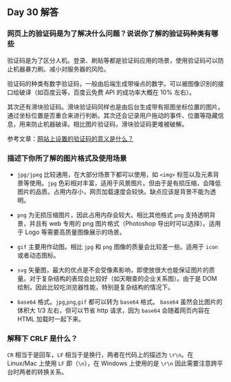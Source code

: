## Day 30 解答

### 网页上的验证码是为了解决什么问题？说说你了解的验证码种类有哪些

验证码是为了区分人机。登录、刷贴等都是验证码应用的场景，使用验证码可以防止机器暴力刷。减小对服务器的风险。

验证码的种类有数字验证码，一般由后端生成带噪点的数字。可以被图像识别的接口给破译（如百度云等，百度云免费 API 的成功率大概在 10% 左右）。

其次还有滑块验证码。滑块验证码同样也是由后台生成带有抠图坐标位置的图片。通过坐标位置是否重合来进行判断。其次还会记录用户拖动的事件、位置等隐藏信息，用来防止机器破译。相比图片验证码，滑块验证码更难被破解。

参考文章：[网站上设置的验证码的意义是什么？](https://www.zhihu.com/question/20360355)

### 描述下你所了解的图片格式及使用场景

- `jpg/jpeg` 比较通用，在大部分场景下都可以使用，如 `<img>` 标签以及元素背景等使用。`jpg` 色彩相对丰富，适用于风景图片。但由于是有损压缩，会降低图片的品质。占用内存小，网页加载速度会较快。缺点应该是背景不能为透明。

- `png` 为无损压缩图片，因此占用内存会较大。相比其他格式 `png` 支持透明背景，并且有 web 专用的 png 图片格式（Photoshop 导出时可以选择）。适用于 Logo 等需要高质量图像展示的场景。

- `gif` 主要用作动图。相比 `jpg` 和 `png` 图像的质量会比较差一些。适用于 `icon` 或者动态图标。

- `svg` 矢量图，最大的优点是不会受像素影响，即使放很大也能保证图片的质量。对于复杂结构的表现会比较好（如天眼查的企业关系图）。由于是 DOM 绘制，因此比较吃浏览器性能，特别是复杂结构的情况下。

- `base64` 格式。`jpg`,`png`,`gif` 都可以转为 `base64` 格式。 `base64` 虽然会比图片的体积大 1/3 左右，但可以节省 http 请求，因为 `base64` 会随着网页内容在 HTML 加载时一起下来。

### 解释下 CRLF 是什么？

`CR` 相当于是回车，`LF` 相当于是换行，两者在代码上的描述为 `\r\n`。在 Linux/Mac 上使用 `LF` 即（`\n`），在 Windows 上使用的是 `\r\n` 因此需要注意跨平台时两者的转换关系。